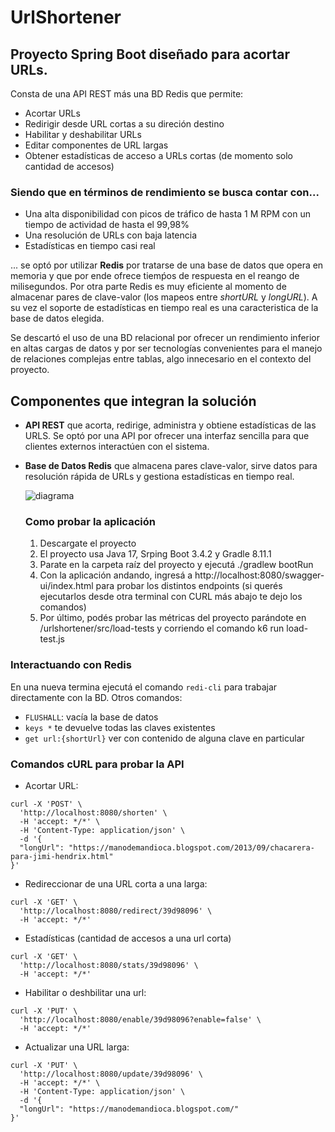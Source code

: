 # UrlShortener

## Proyecto Spring Boot diseñado para acortar URLs. 


Consta de una API REST más una BD Redis que permite:

- Acortar URLs
- Redirigir desde URL cortas a su direción destino
- Habilitar y deshabilitar URLs
- Editar componentes de URL largas
- Obtener estadísticas de acceso a URLs cortas (de momento solo cantidad de accesos)




### Siendo que en términos de rendimiento se busca contar con...

- Una alta disponibilidad con picos de tráfico de hasta 1 M RPM con un tiempo de actividad de hasta el 99,98%
- Una resolución de URLs con baja latencia
- Estadísticas en tiempo casi real

 ... se optó por utilizar **Redis** por tratarse de una base de datos que opera en memoria y que por ende ofrece  tiemṕos de respuesta en el reango de milisegundos. Por otra parte Redis es muy eficiente al momento de almacenar pares de clave-valor (los mapeos entre *shortURL* y *longURL*). A su vez el soporte de estadísticas en tiempo real es una caracteristica de la base de datos elegida.

  Se descartó el uso de una BD relacional por ofrecer un rendimiento inferior en altas cargas de datos y por ser tecnologías convenientes para el manejo de relaciones complejas entre tablas, algo innecesario en el contexto del proyecto.




  ## Componentes que integran la solución

- **API REST** que acorta, redirige, administra y obtiene estadísticas de las URLS. Se optó por una API por ofrecer una interfaz sencilla para que clientes externos interactúen con el sistema.
- **Base de Datos Redis** que almacena pares clave-valor, sirve datos para resolución rápida de URLs y gestiona estadísticas en tiempo real.

  ![diagrama](https://github.com/user-attachments/assets/6d4125f4-6f02-4b5a-8059-45d0dd6bb8d4)




  ### Como probar la aplicación

  1) Descargate el proyecto
  2) El proyecto usa Java 17, Srping Boot 3.4.2 y Gradle 8.11.1
  3) Parate en la carpeta raíz del proyecto y ejecutá ./gradlew bootRun
  4) Con la aplicación andando, ingresá a http://localhost:8080/swagger-ui/index.html para probar los distintos endpoints (si querés ejecutarlos desde otra terminal con CURL más abajo te dejo los comandos)
  5) Por último, podés probar las métricas del proyecto parándote en /urlshortener/src/load-tests y corriendo el comando k6 run load-test.js



 
### Interactuando con Redis

En una nueva termina ejecutá el comando `redi-cli` para trabajar directamente con la BD. Otros comandos:

- `FLUSHALL`: vacía la base de datos
- `keys *` te devuelve todas las claves existentes
- `get url:{shortUrl}` ver con contenido de alguna clave en particular 



### Comandos cURL para probar la API

- Acortar URL:
```
curl -X 'POST' \
  'http://localhost:8080/shorten' \
  -H 'accept: */*' \
  -H 'Content-Type: application/json' \
  -d '{
  "longUrl": "https://manodemandioca.blogspot.com/2013/09/chacarera-para-jimi-hendrix.html"
}'
```


- Redireccionar de una URL corta a una larga:
```
curl -X 'GET' \
  'http://localhost:8080/redirect/39d98096' \
  -H 'accept: */*'
```


- Estadísticas (cantidad de accesos a una url corta)
```
curl -X 'GET' \
  'http://localhost:8080/stats/39d98096' \
  -H 'accept: */*'
```


- Habilitar o deshbilitar una url:
```
curl -X 'PUT' \
  'http://localhost:8080/enable/39d98096?enable=false' \
  -H 'accept: */*'
```


- Actualizar una URL larga:
```
curl -X 'PUT' \
  'http://localhost:8080/update/39d98096' \
  -H 'accept: */*' \
  -H 'Content-Type: application/json' \
  -d '{
  "longUrl": "https://manodemandioca.blogspot.com/"
}'
```

